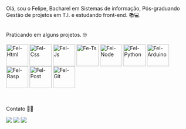Olá, sou  o Felipe, Bacharel em Sistemas de informação, Pós-graduando Gestão de projetos em T.I. e estudando front-end. 📚💻
<Br>
	
	

 
<br>
Praticando em alguns projetos. 🤓




</div>

<div style="display: inline_block"><br>
  <img align="center" alt="Fel-Html" height="60" width="60"   <img src="https://img.icons8.com/color/96/000000/html-5--v1.png"/>
  <img align="center" alt="Fel-Css" height="60" width="60"    <img src="https://img.icons8.com/color/96/000000/css3.png"/>
  <img align="center" alt="Fel-Js" height="60" width="60"     <img src="https://img.icons8.com/color/96/000000/javascript--v1.png"/>
  <img align="center" alt="Fe-Ts" height="60" width="60"      <img src="https://img.icons8.com/color/96/000000/typescript.png"/>
  <img align="center" alt="Fel-Node" height="60" width="60"   <img src="https://img.icons8.com/color/96/000000/nodejs.png"/>
  <img align="center" alt="Fel-Python" height="60" width="60" <img src="https://img.icons8.com/fluency/96/000000/python.png"/>
  <img align="center" alt="Fel-Arduino" height="60" width="60" <img src="https://img.icons8.com/fluency/96/000000/arduino.png"/>
  <img align="center" alt="Fel-Rasp" height="60" width="60"    <img src="https://img.icons8.com/office/80/000000/raspberry-pi.png"/>
  <img align="center" alt="Fel-Post" height="60" width="60"    <img src="https://img.icons8.com/color/96/000000/postgreesql.png"/>
  <img align="center" alt="Fel-Git" height="60" width="60"     <img src="https://img.icons8.com/color/96/000000/git.png"/>
</div>
<br>
</br>

Contato 📧🔰

<div>
	<a href = "mailto:feliperamos_rj@hotmail.com"><img src="https://img.shields.io/badge/-Gmail-%23333?style=for-the-badge&logo=gmail&logoColor=white" destino ="_blank"></a>
<a href="https://discord.com/channels/Ofeliperamos#6592" target="_blank"> <img src="https://img.shields.io/badge/Discord-7289DA?style=for-the-badge&logo= discord&logoColor=white" target="_blank"></a>
	<a href="https://linkedin.com/in/felipe-ramos-a37a47140" target="_blank"> <img src="https://img.shields.io/badge/LinkedIn-0077B5?style=for-the-badge&logo=linkedin&logoColor=white"></a>
	
 
</div>
